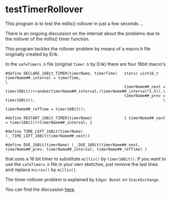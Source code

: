 # testTimerRollover
This program is to test the millis() rollover in just a few seconds ...

There is an ongoing discussion on the internat about the problems due to 
the rollover of the millis() timer function.

This program tackles the rollover problem by means of a macro.h file originally created by Erik.

In the `safeTimers.h` file (original `timer.h` by Erik) there are four 16bit macro's
```
#define DECLARE_16Bit_TIMER(timerName, timerTime)   static uint16_t timerName##_interval = timerTime,                                       \
                                                    timerName##_next = timer16Bit()+random(timerName##_interval,(timerName##_interval*1.5)),\
                                                    timerName##_prev = timer16Bit(),                                                        \
                                                    timerName##_refTime = timer16Bit();

#define RESTART_16Bit_TIMER(timerName)              { timerName##_next = timer16Bit()+timerName##_interval; }

#define TIME_LEFT_16Bit(timerName)                  (__TIME_LEFT_16Bit(timerName##_next))

#define DUE_16Bit(timerName) (__DUE_16Bit(timerName##_next, timerName##_prev, timerName##_interval, timerName##_refTime) )
```

that uses a 16 bit timer to substitute `millis()` by `timer16Bit()`.
If you want to use the `safeTimers.h` file in your own sketches, just remove the last lines and replace `micros()`
by `millis()`.

The timer-rollover problem is explained by `Edgar Bonet` on `StackExchange`.

You can find the discussion [here](https://arduino.stackexchange.com/questions/12587/how-can-i-handle-the-millis-rollover).

